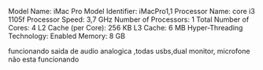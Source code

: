  Model Name:	iMac Pro
  Model Identifier:	iMacPro1,1
  Processor Name:	core i3 1105f
  Processor Speed:	3,7 GHz
  Number of Processors:	1
  Total Number of Cores:	4
  L2 Cache (per Core):	256 KB
  L3 Cache:	6 MB
  Hyper-Threading Technology:	Enabled
  Memory:	8 GB
  

  funcionando saida de audio analogica ,todas usbs,dual monitor,
  microfone não esta funcionando
  